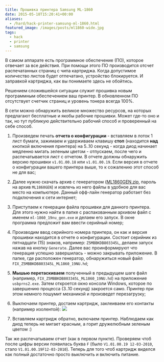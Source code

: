 ```yaml
---
title: Прошивка принтера Samsung ML-1860
date: 2015-05-18T15:20:41+00:00
aliases:
  - /hard/hack-printer-samsung-ml-1860.html
featured_image: /images/posts/ml1860-wide.jpg
tags:
  - hack
  - printer
  - samsung
---
```


В самом аппарате есть программное обеспечение (ПО), которое отвечает за все действия. При помощи этого ПО производится отсчет распечатанных страниц с чипа картриджа. Когда допустимое количество листов будет отпечатано, устройство блокируется. И заправкой картриджа, как вы понимаете здесь не обойтись.

Решением сложившейся ситуации служит прошивка новым программным обеспечением ваш принтер. В обновленном ПО отсутствует счетчик страниц и уровень тонера всегда 100%.

<!--more-->

В сети можно обнаружить великое множество ресурсов, на которых предлагают бесплатные и якобы рабочие прошивки. Может где-то оно и так, но тут публикую действительно рабочий способ и проверенный на себе способ.

1. Произведем печать **отчета о конфигурации** - вставляем в лоток 1 лист бумаги, зажимаем и удерживаем клавишу **стоп** (находится **над** кнопкой включения принтера) на 5..10 секунд - когда диод начинает медленно мигать зеленым цветом - отпускаем, после чего и распечатывается лист с отчетом. В отчете должны обнаружить версию прошивки `v1.01.00.18` или `v1.01.00.19`. Если версия в отчете о конфигурации вашего принтера выше, то к сожалению этот способ не для вас;

2. Далее нужно скачать архив с генератором ([ML1860GEN.zip][ML1860GEN.zip], пароль на архив `ML1860GEN`) и извлечь из него файлы в удобное для вас место на компьютере. Данный офф-лайн генератор работает без подключения к сети интернет;

3. Приступаем к генерации файла прошивки для данного принтера. Для этого нужно найти в папке с распакованным архивом файл с именем `ml-1860_19nu_gen.exe` и делаем его запуск. В окне программа предложит вам ввести серийный номер;

4. Производим ввод серийного номера принтера, он как и версия прошивки находится в отчете о конфигурации. Состоит серийник из пятнадцати (15) знаков, например: `Z5MBBKDB803345L`, делаем запуск нажав на кнопку `Generate`. Далее вас проинформируют что генерация успешно завершилась - можно закрывать приложение. В папке, где расположен генератор, обнаружиться новый файл `FIX_Z5MBBKDB803345L_ML1860_19NU.hd`;

5. **Мышью перетаскиваем** полученный в предыдущем шаге файл (например, `FIX_Z5MBBKDB803345L_ML1860_19NU.hd`) на приложение `usbprns2.exe`. Затем откроется окно консоли Windows, которое по завершению процесса (3..10 секунд) закроется само. Принтер при этом немного пошумит механикой и произведет перезагрузку;

6. Выключаем принтер, достаем картридж, заклеиваем его контакты (например изолентой):
![](https://hsto.org/files/de9/6a0/705/de96a0705f3d4d53ae0f61c08674475f.jpg)

7. Вставляем картридж обратно, включаем принтер. Наблюдаем как диод теперь не мигает красным, а горит дружелюбным зеленым цветом :)

Так же распечатываем отчет (как в первом пункте). Проверяем чтоб после цифры версии появилась буква `F` (было `V1.01.00.19 12-03-2010`, стало `V1.01.00.19F12-03-2010`). Теперь для того чтоб картридж виделся как полный достаточно просто выключить и включить питание.

[ML1860GEN.zip]:https://yadi.sk/d/pyybeSD33aLuAG
